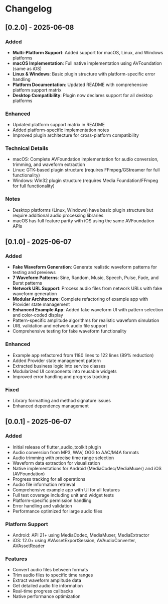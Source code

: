 # Changelog

## [0.2.0] - 2025-06-08

### Added
- **Multi-Platform Support**: Added support for macOS, Linux, and Windows platforms
- **macOS Implementation**: Full native implementation using AVFoundation (same as iOS)
- **Linux & Windows**: Basic plugin structure with platform-specific error handling
- **Platform Documentation**: Updated README with comprehensive platform support matrix
- **Desktop Compatibility**: Plugin now declares support for all desktop platforms

### Enhanced
- Updated platform support matrix in README
- Added platform-specific implementation notes
- Improved plugin architecture for cross-platform compatibility

### Technical Details
- macOS: Complete AVFoundation implementation for audio conversion, trimming, and waveform extraction
- Linux: GTK-based plugin structure (requires FFmpeg/GStreamer for full functionality)
- Windows: Win32 plugin structure (requires Media Foundation/FFmpeg for full functionality)

### Notes
- Desktop platforms (Linux, Windows) have basic plugin structure but require additional audio processing libraries
- macOS has full feature parity with iOS using the same AVFoundation APIs

## [0.1.0] - 2025-06-07

### Added
- **Fake Waveform Generation**: Generate realistic waveform patterns for testing and previews
- **7 Waveform Patterns**: Sine, Random, Music, Speech, Pulse, Fade, and Burst patterns
- **Network URL Support**: Process audio files from network URLs with fake waveform generation
- **Modular Architecture**: Complete refactoring of example app with Provider state management
- **Enhanced Example App**: Added fake waveform UI with pattern selection and color-coded display
- Pattern-specific amplitude algorithms for realistic waveform simulation
- URL validation and network audio file support
- Comprehensive testing for fake waveform functionality

### Enhanced
- Example app refactored from 1180 lines to 122 lines (89% reduction)
- Added Provider state management pattern
- Extracted business logic into service classes
- Modularized UI components into reusable widgets
- Improved error handling and progress tracking

### Fixed
- Library formatting and method signature issues
- Enhanced dependency management

## [0.0.1] - 2025-06-07

### Added
- Initial release of flutter_audio_toolkit plugin
- Audio conversion from MP3, WAV, OGG to AAC/M4A formats
- Audio trimming with precise time range selection
- Waveform data extraction for visualization
- Native implementations for Android (MediaCodec/MediaMuxer) and iOS (AVFoundation)
- Progress tracking for all operations
- Audio file information retrieval
- Comprehensive example app with UI for all features
- Full test coverage including unit and widget tests
- Platform-specific permission handling
- Error handling and validation
- Performance optimized for large audio files

### Platform Support
- Android: API 21+ using MediaCodec, MediaMuxer, MediaExtractor
- iOS: 12.0+ using AVAssetExportSession, AVAudioConverter, AVAssetReader

### Features
- Convert audio files between formats
- Trim audio files to specific time ranges  
- Extract waveform amplitude data
- Get detailed audio file information
- Real-time progress callbacks
- Native performance optimization
